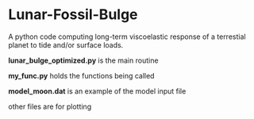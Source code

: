 # Lunar-Fossil-Bulge
A python code computing long-term viscoelastic response of a terrestial planet to tide and/or surface loads.

**lunar_bulge_optimized.py** is the main routine

**my_func.py** holds the functions being called

**model_moon.dat** is an example of the model input file

other files are for plotting

